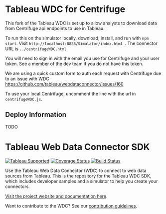 # Tableau WDC for Centrifuge

This fork of the Tableau WDC is set up to allow analysts to download data from Centrifuge api endpoints to use in Tableau.

To run this on the simulator locally, download, install, and run with `npm start`. Visit `http://localhost:8888/Simulator/index.html
`. The connector URL is `../centrifugeWDC.html`.

You will need to sign in with the email you use for Centrifuge and your user token. See a member of the dev team if you do not have this token.

We are using a quick custom form to auth each request with Centrifuge due to an issue with WDC https://github.com/tableau/webdataconnector/issues/160

To use your local Centrifuge, uncomment the line with the url in `centrifugeWDC.js`.

## Deploy Information

TODO

# Tableau Web Data Connector SDK
[![Tableau Supported](https://img.shields.io/badge/Support%20Level-Tableau%20Supported-53bd92.svg)](https://www.tableau.com/support-levels-it-and-developer-tools) [![Coverage Status](https://coveralls.io/repos/github/tableau/webdataconnector/badge.svg?branch=master)](https://coveralls.io/github/tableau/webdataconnector?branch=master) [![Build Status](https://travis-ci.org/tableau/webdataconnector.svg?branch=master)](https://travis-ci.org/tableau/webdataconnector)

Use the Tableau Web Data Connector (WDC) to connect to web data sources from Tableau. This is the repository for the Tableau WDC SDK, which includes developer samples and a simulator to help you create your connectors.

[Visit the project website and documentation here](http://tableau.github.io/webdataconnector/).

Want to contribute to the WDC? See our [contribution guidelines](http://tableau.github.io/).
